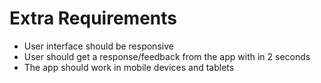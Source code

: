 # Extra Requirements

* User interface should be responsive
* User should get a response/feedback from the app with in 2 seconds 
* The app should work in mobile devices and tablets
